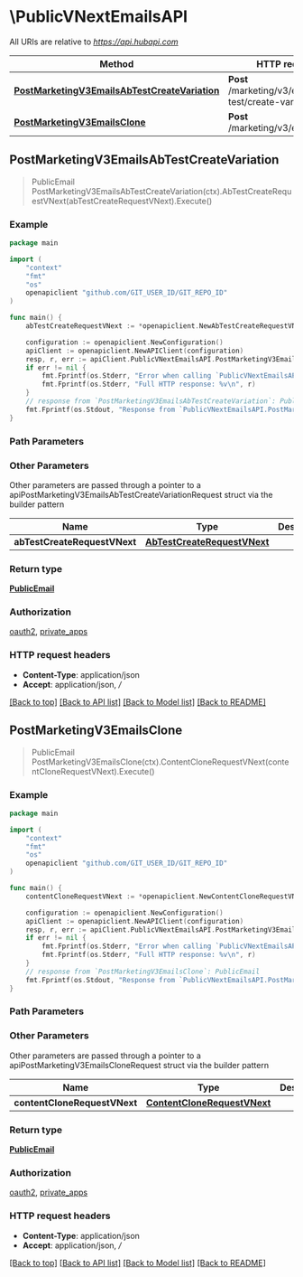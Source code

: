 # \PublicVNextEmailsAPI

All URIs are relative to *https://api.hubapi.com*

Method | HTTP request | Description
------------- | ------------- | -------------
[**PostMarketingV3EmailsAbTestCreateVariation**](PublicVNextEmailsAPI.md#PostMarketingV3EmailsAbTestCreateVariation) | **Post** /marketing/v3/emails/ab-test/create-variation | 
[**PostMarketingV3EmailsClone**](PublicVNextEmailsAPI.md#PostMarketingV3EmailsClone) | **Post** /marketing/v3/emails/clone | 



## PostMarketingV3EmailsAbTestCreateVariation

> PublicEmail PostMarketingV3EmailsAbTestCreateVariation(ctx).AbTestCreateRequestVNext(abTestCreateRequestVNext).Execute()



### Example

```go
package main

import (
	"context"
	"fmt"
	"os"
	openapiclient "github.com/GIT_USER_ID/GIT_REPO_ID"
)

func main() {
	abTestCreateRequestVNext := *openapiclient.NewAbTestCreateRequestVNext("VariationName_example", "ContentId_example") // AbTestCreateRequestVNext | 

	configuration := openapiclient.NewConfiguration()
	apiClient := openapiclient.NewAPIClient(configuration)
	resp, r, err := apiClient.PublicVNextEmailsAPI.PostMarketingV3EmailsAbTestCreateVariation(context.Background()).AbTestCreateRequestVNext(abTestCreateRequestVNext).Execute()
	if err != nil {
		fmt.Fprintf(os.Stderr, "Error when calling `PublicVNextEmailsAPI.PostMarketingV3EmailsAbTestCreateVariation``: %v\n", err)
		fmt.Fprintf(os.Stderr, "Full HTTP response: %v\n", r)
	}
	// response from `PostMarketingV3EmailsAbTestCreateVariation`: PublicEmail
	fmt.Fprintf(os.Stdout, "Response from `PublicVNextEmailsAPI.PostMarketingV3EmailsAbTestCreateVariation`: %v\n", resp)
}
```

### Path Parameters



### Other Parameters

Other parameters are passed through a pointer to a apiPostMarketingV3EmailsAbTestCreateVariationRequest struct via the builder pattern


Name | Type | Description  | Notes
------------- | ------------- | ------------- | -------------
 **abTestCreateRequestVNext** | [**AbTestCreateRequestVNext**](AbTestCreateRequestVNext.md) |  | 

### Return type

[**PublicEmail**](PublicEmail.md)

### Authorization

[oauth2](../README.md#oauth2), [private_apps](../README.md#private_apps)

### HTTP request headers

- **Content-Type**: application/json
- **Accept**: application/json, */*

[[Back to top]](#) [[Back to API list]](../README.md#documentation-for-api-endpoints)
[[Back to Model list]](../README.md#documentation-for-models)
[[Back to README]](../README.md)


## PostMarketingV3EmailsClone

> PublicEmail PostMarketingV3EmailsClone(ctx).ContentCloneRequestVNext(contentCloneRequestVNext).Execute()



### Example

```go
package main

import (
	"context"
	"fmt"
	"os"
	openapiclient "github.com/GIT_USER_ID/GIT_REPO_ID"
)

func main() {
	contentCloneRequestVNext := *openapiclient.NewContentCloneRequestVNext("Id_example") // ContentCloneRequestVNext | 

	configuration := openapiclient.NewConfiguration()
	apiClient := openapiclient.NewAPIClient(configuration)
	resp, r, err := apiClient.PublicVNextEmailsAPI.PostMarketingV3EmailsClone(context.Background()).ContentCloneRequestVNext(contentCloneRequestVNext).Execute()
	if err != nil {
		fmt.Fprintf(os.Stderr, "Error when calling `PublicVNextEmailsAPI.PostMarketingV3EmailsClone``: %v\n", err)
		fmt.Fprintf(os.Stderr, "Full HTTP response: %v\n", r)
	}
	// response from `PostMarketingV3EmailsClone`: PublicEmail
	fmt.Fprintf(os.Stdout, "Response from `PublicVNextEmailsAPI.PostMarketingV3EmailsClone`: %v\n", resp)
}
```

### Path Parameters



### Other Parameters

Other parameters are passed through a pointer to a apiPostMarketingV3EmailsCloneRequest struct via the builder pattern


Name | Type | Description  | Notes
------------- | ------------- | ------------- | -------------
 **contentCloneRequestVNext** | [**ContentCloneRequestVNext**](ContentCloneRequestVNext.md) |  | 

### Return type

[**PublicEmail**](PublicEmail.md)

### Authorization

[oauth2](../README.md#oauth2), [private_apps](../README.md#private_apps)

### HTTP request headers

- **Content-Type**: application/json
- **Accept**: application/json, */*

[[Back to top]](#) [[Back to API list]](../README.md#documentation-for-api-endpoints)
[[Back to Model list]](../README.md#documentation-for-models)
[[Back to README]](../README.md)


